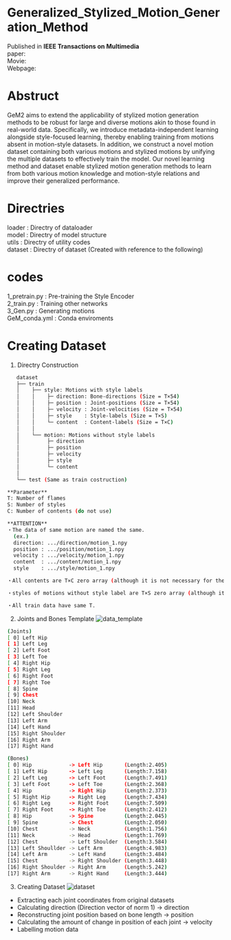 # Generalized_Stylized_Motion_Generation_Method
Published in **IEEE Transactions on Multimedia**
<br>
paper:
<br>
Movie:
<br>
Webpage: 

# Abstruct
GeM2 aims to extend the applicability of stylized motion generation methods to be robust for large and diverse motions akin to those found in real-world data. Specifically, we introduce metadata-independent learning alongside style-focused learning, thereby enabling training from motions absent in motion-style datasets. In addition, we construct a novel motion dataset containing both various motions and stylized motions by unifying the multiple datasets to effectively train the model. Our novel learning method and dataset enable stylized motion generation methods to learn from both various motion knowledge and motion-style relations and improve their generalized performance.

# Directries
 loader  : Directry of dataloader
 <br>
 model   : Directry of model structure
 <br>
 utils   : Directry of utility codes
 <br>
 dataset : Directry of dataset (Created with reference to the following)

 # codes
 1_pretrain.py : Pre-training the Style Encoder
 <br>
 2_train.py    : Training other networks
 <br>
 3_Gen.py      : Generating motions 
 <br>
 GeM_conda.yml : Conda enviroments
 
 # Creating Dataset
1. Directry Construction
```bash
   dataset
   ├── train
   │    ├── style: Motions with style labels
   │    │    ├─ direction: Bone-directions (Size = T×54)
   │    │    ├─ position : Joint-positions (Size = T×54)
   │    │    ├─ velocity : Joint-velocities (Size = T×54)
   │    │    ├─ style    : Style-labels (Size = T×S)
   │    │    └─ content  : Content-labels (Size = T×C)
   │    │
   │    └── motion: Motions without style labels
   │         ├─ direction
   │         ├─ position
   │         ├─ velocity
   │         ├─ style
   │         └─ content
   │
   └── test (Same as train costruction)

**Parameter**
T: Number of flames
S: Number of styles
C: Number of contents (do not use)

**ATTENTION**
・The data of same motion are named the same.
  (ex.)
  direction: .../direction/motion_1.npy
  position : .../position/motion_1.npy
  velocity : .../velocity/motion_1.npy
  content  : .../content/motion_1.npy
  style    : .../style/motion_1.npy

・All contents are T×C zero array (although it is not necessary for the method, it is required to run the code).

・styles of motions without style label are T×S zero array (although it is not necessary for the method, it is required to run the code).

・All train data have same T.
```

2. Joints and Bones Template
![data_template](https://github.com/user-attachments/assets/5eaf81c9-467b-4e1e-ba58-763a3adff0d9)

```bash
(Joints)
[ 0] Left Hip
[ 1] Left Leg
[ 2] Left Foot
[ 3] Left Toe
[ 4] Right Hip
[ 5] Right Leg
[ 6] Right Foot
[ 7] Right Toe
[ 8] Spine
[ 9] Chest
[10] Neck
[11] Head
[12] Left Shoulder
[13] Left Arm
[14] Left Hand
[15] Right Shoulder
[16] Right Arm
[17] Right Hand

(Bones)
[ 0] Hip            -> Left Hip       (Length:2.405)
[ 1] Left Hip       -> Left Leg       (Length:7.158)
[ 2] Left Leg       -> Left Foot      (Length:7.491)
[ 3] Left Foot      -> Left Toe       (Length:2.368)
[ 4] Hip            -> Right Hip      (Length:2.373)
[ 5] Right Hip      -> Right Leg      (Length:7.434)
[ 6] Right Leg      -> Right Foot     (Length:7.509)
[ 7] Right Foot     -> Right Toe      (Length:2.412)
[ 8] Hip            -> Spine          (Length:2.045)
[ 9] Spine          -> Chest          (Length:2.050)
[10] Chest          -> Neck           (Length:1.756)
[11] Neck           -> Head           (Length:1.769)
[12] Chest          -> Left Shoulder  (Length:3.584)
[13] Left Shoullder -> Left Arm       (Length:4.983)
[14] Left Arm       -> Left Hand      (Length:3.484)
[15] Chest          -> Right Shoulder (Length:3.448)
[16] Right Shoulder -> Right Arm      (Length:5.242)
[17] Right Arm      -> Right Hand     (Length:3.444)
```

3. Creating Dataset
![dataset](https://github.com/user-attachments/assets/37aa74bd-cc5f-4ff4-8830-8b095dcdd750)
<ul>
  <li> Extracting each joint coordinates from original datasets</li>
  <li> Calculating direction (Direction vector of norm 1) -> direction</li>
  <li> Reconstructing joint position based on bone length -> position</li>
  <li> Calculating the amount of change in position of each joint -> velocity </li>
  <li> Labelling motion data</li>
</ul>
